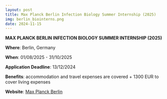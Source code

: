 ```yaml
---
layout: post
title: Max Planck Berlin Infection Biology Summer Internship (2025)
img: berlin_biointerns.png
date: 2024-11-15
---
```


**MAX PLANCK BERLIN INFECTION BIOLOGY SUMMER INTERNSHIP (2025)**

**Where**: Berlin, Germany

**When**: 01/08/2025 - 31/10/2025

**Application Deadline**: 13/12/2024

**Benefits**: accommodation and travel expenses are covered + 1300 EUR to cover living expenses

**Website**: [Max Planck Berlin](https://www.mpiib-berlin.mpg.de/mpiib-isi)
